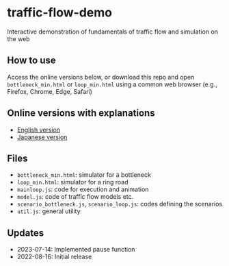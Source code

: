 # traffic-flow-demo

Interactive demonstration of fundamentals of traffic flow and simulation on the web

## How to use

Access the online versions below, or download this repo and open `bottleneck_min.html` or `loop_min.html` using a common web browser (e.g., Firefox, Chrome, Edge, Safari)

## Online versions with explanations

- [English version](http://seo.cv.ens.titech.ac.jp/traffic-flow-demo/bottleneck.html)
- [Japanese version](http://seo.cv.ens.titech.ac.jp/traffic-flow-demo/bottleneck_jp.html)

## Files

- `bottleneck_min.html`: simulator for a bottleneck
- `loop_min.html`: simulator for a ring road
- `mainloop.js`: code for execution and animation
- `model.js`: code of traffic flow models etc.
- `scenario_bottleneck.js`, `scenario_loop.js`: codes defining the scenarios
- `util.js`: general utility

## Updates

- 2023-07-14: Implemented pause function
- 2022-08-16: Initial release